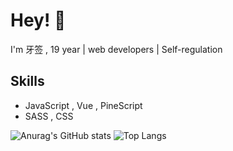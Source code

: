 
# Hey! 👋

I'm 牙签 , 19 year | web developers | Self-regulation

## Skills

-  JavaScript , Vue , PineScript
-  SASS , CSS


![Anurag's GitHub stats](https://github-readme-stats.vercel.app/api?username=phrynus&show_icons=true&hide=issues,contribs)
![Top Langs](https://github-readme-stats.vercel.app/api/top-langs/?username=phrynus&layout=compact&hide=HTML)

